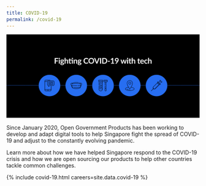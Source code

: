 ```yaml
---
title: COVID-19
permalink: /covid-19
---
```


![Alt text for image on Isomer site](/images/covid-banner.png)

Since January 2020, Open Government Products has been working to develop and adapt digital tools to help Singapore fight the spread of COVID-19 and adjust to the constantly evolving pandemic. 

Learn more about how we have helped Singapore respond to the COVID-19 crisis and how we are open sourcing our products to help other countries tackle common challenges.



{% include covid-19.html careers=site.data.covid-19 %}